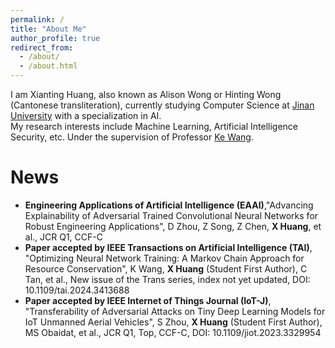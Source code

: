 ```yaml
---
permalink: /
title: "About Me"
author_profile: true
redirect_from: 
  - /about/
  - /about.html
---
```




I am Xianting Huang, also known as Alison Wong or Hinting Wong (Cantonese transliteration), currently studying Computer Science at [Jinan University](https://www.jnu.edu.cn) with a specialization in AI.   
My research interests include Machine Learning, Artificial Intelligence Security, etc. Under the supervision of Professor [Ke Wang](https://faculty.jnu.edu.cn/xxkxjsxy/wk/list.htm).


News
======
* **Engineering Applications of Artificial Intelligence (EAAI)**,"Advancing Explainability of Adversarial Trained Convolutional Neural Networks for Robust Engineering Applications", D Zhou, Z Song, Z Chen, **X Huang**, et al., JCR Q1, CCF-C
* **Paper accepted by IEEE Transactions on Artificial Intelligence (TAI)**, "Optimizing Neural Network Training: A Markov Chain Approach for Resource Conservation", K Wang, **X Huang** (Student First Author), C Tan, et al., New issue of the Trans series, index not yet updated, DOI: 10.1109/tai.2024.3413688
* **Paper accepted by IEEE Internet of Things Journal (IoT-J)**, "Transferability of Adversarial Attacks on Tiny Deep Learning Models for IoT Unmanned Aerial Vehicles", S Zhou, **X Huang** (Student First Author), MS Obaidat, et al., JCR Q1, Top, CCF-C, DOI: 10.1109/jiot.2023.3329954
